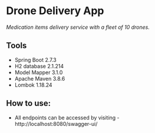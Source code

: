 # Drone Delivery App

_Medication items delivery service with a fleet of 10 drones._

## Tools
- Spring Boot 2.7.3
- H2 database 2.1.214
- Model Mapper 3.1.0
- Apache Maven 3.8.6
- Lombok 1.18.24

## How to use:
- All endpoints can be accessed by visiting - http://localhost:8080/swagger-ui/